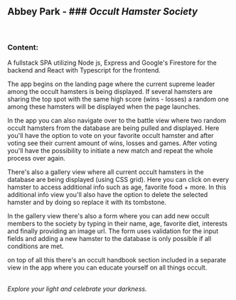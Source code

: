 ## Abbey Park - ### _Occult Hamster Society_

<br>

### Content:

A fullstack SPA utilizing Node js, Express and Google's Firestore for the backend and React with Typescript for the frontend.

The app begins on the landing page where the current supreme leader among the occult hamsters is being displayed. If several hamsters are sharing the top spot with the same high score (wins - losses) a random one among these hamsters will be displayed when the page launches.

In the app you can also navigate over to the battle view where two random occult hamsters from the database are being pulled and displayed. Here you'll have the option to vote on your favorite occult hamster and after voting see their current amount of wins, losses and games. After voting you'll have the possibility to initiate a new match and repeat the whole process over again.

There's also a gallery view where all current occult hamsters in the database are being displayed (using CSS grid). Here you can click on every hamster to access additional info such as age, favorite food + more. In this additional info view you'll also have the option to delete the selected hamster and by doing so replace it with its tombstone.

In the gallery view there's also a form where you can add new occult members to the society by typing in their name, age, favorite diet, interests and finally providing an image url. The form uses validation for the input fields and adding a new hamster to the database is only possible if all conditions are met.

on top of all this there's an occult handbook section included in a separate view in the app where you can educate yourself on all things occult.<br><br>

_Explore your light and celebrate your darkness._
